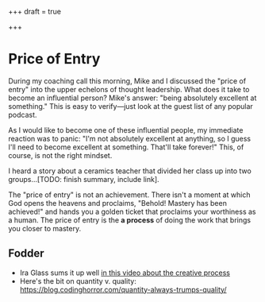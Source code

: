 +++
draft = true

+++
# Price of Entry

During my coaching call this morning, Mike and I discussed the "price of entry"
into the upper echelons of thought leadership. What does it take to become an
influential person? Mike's answer: "being absolutely excellent at something."
This is easy to verify—just look at the guest list of any popular podcast.

As I would like to become one of these influential people, my immediate reaction
was to panic: "I'm not absolutely excellent at anything, so I guess I'll need to
become excellent at something. That'll take forever!" This, of course, is not
the right mindset.

I heard a story about a ceramics teacher that divided her class up into two
groups...[TODO: finish summary, include link].

The "price of entry" is not an achievement. There isn't a moment at which God
opens the heavens and proclaims, "Behold! Mastery has been achieved!" and hands
you a golden ticket that proclaims your worthiness as a human. The price of
entry is the **a process** of doing the work that brings you closer to mastery.

## Fodder

- Ira Glass sums it up well [in this video about the creative
  process](https://www.lensculture.com/articles/ira-glass-on-the-creative-process)
- Here's the bit on quantity v. quality: https://blog.codinghorror.com/quantity-always-trumps-quality/
